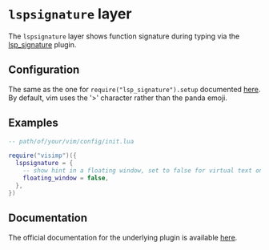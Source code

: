 # `lspsignature` layer

The `lspsignature` layer shows function signature during typing via the
[lsp_signature](https://github.com/ray-x/lsp_signature.nvim) plugin.

## Configuration

The same as the one for `require("lsp_signature").setup` documented
[here](https://github.com/ray-x/lsp_signature.nvim#configure). By default,
vim uses the '>' character rather than the panda emoji.

## Examples

```lua
-- path/of/your/vim/config/init.lua

require("visimp")({
  lspsignature = {
    -- show hint in a floating window, set to false for virtual text only mode
    floating_window = false,
  },
})
```

## Documentation

The official documentation for the underlying plugin is available
[here](https://github.com/ray-x/lsp_signature.nvim).
